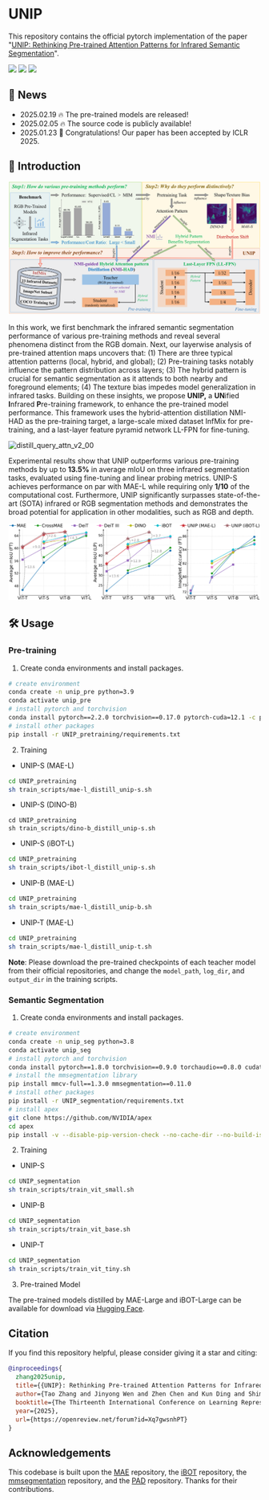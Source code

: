 # UNIP

This repository contains the official pytorch implementation of the paper "[UNIP: Rethinking Pre-trained Attention Patterns for Infrared Semantic Segmentation](https://arxiv.org/abs/2502.02257)".
<p align="left">
  <a href='https://arxiv.org/abs/2502.02257'>
  <img src='https://img.shields.io/badge/Arxiv-2502.02257-A42C25?style=flat&logo=arXiv&logoColor=A42C25'></a> 
  <a href='https://huggingface.co/casaitao/UNIP'>
  <img src='https://img.shields.io/badge/%F0%9F%A4%97%20Hugging%20Face-Models-yellow'></a>
  <a href='https://visitor-badge.laobi.icu/badge?page_id=casiatao.UNIP'>
  <img src="https://visitor-badge.laobi.icu/badge?page_id=casiatao.UNIP&left_color=gray&right_color=%2342b983"></a> 
</p>

## 🎉 News
* 2025.02.19 🔥 The pre-trained models are released!
* 2025.02.05 🔥 The source code is publicly available!
* 2025.01.23 🎉 Congratulations! Our paper has been accepted by ICLR 2025.


## 📖 Introduction

![architecture_v8_00](imgs/architecture.png)

In this work, we first benchmark the infrared semantic segmentation performance of various pre-training methods and reveal several phenomena distinct from the RGB domain. Next, our layerwise analysis of pre-trained attention maps uncovers that: (1) There are three typical attention patterns (local, hybrid, and global); (2) Pre-training tasks notably influence the pattern distribution across layers; (3) The hybrid pattern is crucial for semantic segmentation as it attends to both nearby and foreground elements; (4) The texture bias impedes model generalization in infrared tasks. Building on these insights, we propose **UNIP,** a **UN**ified **I**nfrared **P**re-training framework, to enhance the pre-trained model performance. This framework uses the hybrid-attention distillation NMI-HAD as the pre-training target, a large-scale mixed dataset InfMix for pre-training, and a last-layer feature pyramid network LL-FPN for fine-tuning.

![distill_query_attn_v2_00](imgs/distill_query_attn.png)

Experimental results show that UNIP outperforms various pre-training methods by up to **13.5%** in average mIoU on three infrared segmentation tasks, evaluated using fine-tuning and linear probing metrics. UNIP-S achieves performance on par with MAE-L while requiring only **1/10** of the computational cost. Furthermore, UNIP significantly surpasses state-of-the-art (SOTA) infrared or RGB segmentation methods and demonstrates the broad potential for application in other modalities, such as RGB and depth.

<img src="imgs/benchmark.png" alt="benchmark" style="zoom: 67%;" />



## 🛠️ Usage

### Pre-training

1. Create conda environments and install packages.

```bash
# create environment
conda create -n unip_pre python=3.9
conda activate unip_pre
# install pytorch and torchvision
conda install pytorch==2.2.0 torchvision==0.17.0 pytorch-cuda=12.1 -c pytorch -c nvidia
# install other packages
pip install -r UNIP_pretraining/requirements.txt
```

2. Training

- UNIP-S (MAE-L)

```bash
cd UNIP_pretraining
sh train_scripts/mae-l_distill_unip-s.sh
```

- UNIP-S (DINO-B)

```shell
cd UNIP_pretraining
sh train_scripts/dino-b_distill_unip-s.sh
```

- UNIP-S (iBOT-L)

```bash
cd UNIP_pretraining
sh train_scripts/ibot-l_distill_unip-s.sh
```

- UNIP-B (MAE-L)

```bash
cd UNIP_pretraining
sh train_scripts/mae-l_distill_unip-b.sh
```

- UNIP-T (MAE-L)

```bash
cd UNIP_pretraining
sh train_scripts/mae-l_distill_unip-t.sh
```

**Note**: Please download the pre-trained checkpoints of each teacher model from their official repositories, and change the `model_path`, `log_dir`, and `output_dir` in the training scripts.

### Semantic Segmentation

1. Create conda environments and install packages.

```bash
# create environment
conda create -n unip_seg python=3.8
conda activate unip_seg
# install pytorch and torchvision
conda install pytorch==1.8.0 torchvision==0.9.0 torchaudio==0.8.0 cudatoolkit=11.1 -c pytorch -c conda-forge
# install the mmsegmentation library
pip install mmcv-full==1.3.0 mmsegmentation==0.11.0
# install other packages
pip install -r UNIP_segmentation/requirements.txt
# install apex
git clone https://github.com/NVIDIA/apex
cd apex
pip install -v --disable-pip-version-check --no-cache-dir --no-build-isolation --config-settings "--global-option=--cpp_ext" --config-settings "--global-option=--cuda_ext" ./
```

2. Training

- UNIP-S

```bash
cd UNIP_segmentation
sh train_scripts/train_vit_small.sh
```

- UNIP-B

```bash
cd UNIP_segmentation
sh train_scripts/train_vit_base.sh
```

- UNIP-T

```bash
cd UNIP_segmentation
sh train_scripts/train_vit_tiny.sh
```

3. Pre-trained Model

The pre-trained models distilled by MAE-Large and iBOT-Large can be available for download via [Hugging Face](https://huggingface.co/casiatao/UNIP).

## Citation
If you find this repository helpful, please consider giving it a star and citing:
```bibtex
@inproceedings{
  zhang2025unip,
  title={{UNIP}: Rethinking Pre-trained Attention Patterns for Infrared Semantic Segmentation},
  author={Tao Zhang and Jinyong Wen and Zhen Chen and Kun Ding and Shiming Xiang and Chunhong Pan},
  booktitle={The Thirteenth International Conference on Learning Representations},
  year={2025},
  url={https://openreview.net/forum?id=Xq7gwsnhPT}
}
```

## Acknowledgements

This codebase is built upon the [MAE](https://github.com/facebookresearch/mae/tree/main) repository, the [iBOT](https://github.com/bytedance/ibot) repository, the [mmsegmentation](https://github.com/open-mmlab/mmsegmentation) repository, and the [PAD](https://github.com/casiatao/PAD) repository. Thanks for their contributions.

